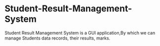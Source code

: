 # Student-Result-Management-System
Student Result Management System is a GUI application,By which we can manage Students data records, their results, marks.
